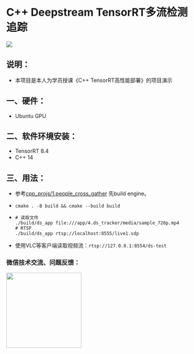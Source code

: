# C++ Deepstream TensorRT多流检测追踪

![](https://enpei-md.oss-cn-hangzhou.aliyuncs.com/img202304061135614.png?x-oss-process=style/wp)





## 说明：

* 本项目是本人为学员授课《C++ TensorRT高性能部署》的项目演示

## 一、硬件：

* Ubuntu GPU

## 二、软件环境安装：

* TensorRT 8.4 
* C++ 14

## 三、用法：

* 参考[cpp_projs/1.people_cross_gather](https://github.com/enpeizhao/CVprojects/tree/main/cpp_projs/1.people_cross_gather) 先build engine。

* `cmake . -B build && cmake --build build`

* ```
  # 读取文件
  ./build/ds_app file:///app/4.ds_tracker/media/sample_720p.mp4
  # RTSP
  ./build/ds_app rtsp://localhost:8555/live1.sdp
  ```

* 使用VLC等客户端读取视频流：`rtsp://127.0.0.1:8554/ds-test`



### 微信技术交流、问题反馈：

<img src="https://enpei-md.oss-cn-hangzhou.aliyuncs.com/imgIMG_5862.JPG?x-oss-process=style/wp" style="width:200px;" />


